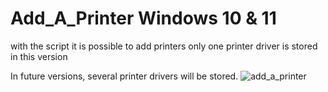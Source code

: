 # Add_A_Printer Windows 10 & 11
with the script it is possible to add printers
only one printer driver is stored in this version

In future versions, several printer drivers will be stored.
![add_a_printer](https://user-images.githubusercontent.com/39584680/165482038-3d74b0ef-85af-4719-9440-8812a138f95f.png)

